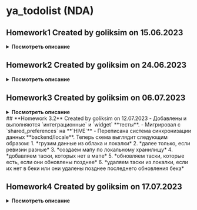 # ya_todolist (NDA)

## **Homework1** Created by goliksim on 15.06.2023

<details>
<summary><b>Посмотреть описание</b> </summary>

Привет! <br/>
Вообще хочу сказать, что я не очень опытен в разработке. Имеется всего 1 соло проектик.

- Проект построен на StateFul / StateLess виджетах с прокидыванием переменных, также поэкспериментировал с InheritedWidgets.
- Навигация самая элементарная (push, pop), но с прокидыванием результата работы редактора.
- Для аппбара использовал визжет SliverAppBar, сделал для него небольшую анимашку с прозрачностью.
- Ячейки с тасками построены через SliverList.
- Форматирование кода выполнил через Dart format.
- Оба экрана сверстаны.
- Новые таски добавляются.
- Таски удаляются обоими способами.
- Таски выполняются и скрываются, подсчет выполненных тасков рабочий.
- Таски редактируются.
- Важность ставиться, меняется и отображается.
- Дата дедлайна выбирается, отключается и отображается (уведомлений нет).
- Свайпы рабочие
- Реализовано сохранение в Shared-Preferences(Подобие persistance), а также пишу логи в локальное хранилище.
- Поработал над хранением темы приложения

| Темная тема                            | Редактор                                       | Менюшка                                        |
| -------------------------------------- | ---------------------------------------------- | ---------------------------------------------- |
| ![](screens/Screenshot_1686883224.png) | ![Alt text](screens/Screenshot_1686883283.png) | ![Alt text](screens/Screenshot_1686883582.png) |

### Для справки

---

При подходе к проектированию пытался заложить зачатки чистой архитектуры Роберта Мартина (построение приложения в виде набора независимых слоёв).  
В качестве решения для управления состоянием приложения (State Managment) хотел выбрать BLOC, но пока до него не дошел. 

</details>

## **Homework2** Created by goliksim on 24.06.2023

<details>
<summary><b>Посмотреть описание</b> </summary>

<br/>

**APK** -> https://drive.google.com/file/d/1Mki9lmu15i3C2CkzLjOkisNC1vTDFJ2D/view?usp=drive_link

**Список изменений:**

- Добавил ссылку на apk в README
- Предупреждений `flutter lints` не выдает.
- Постарался все отформатировать.
- Полностью переписан стейтменеджмент, теперь это `bloc`.
- В коде два блока с taskList'ом и окном редактирования. Bloc to bloc коммуникации через стримы нет, но друг с другом я их связал.
- Кое-как реализовал работу с бекэндом. На данный момент при запуске приложения смотриться revision версия локального хранилища и бекенда. Где выше версия, то и гружу. Все действия сохраняю автоматически и там, и там. 
- Персистентность уже была, но немного модифицировалась под связь с беком. Использую `shared_preferences`.
- Исправлены мелкие баги
- Добавлена `интернализация`.

| <pre>Английский язык 1</pre>                   | <pre>Английский язык 2</pre>                   | <pre>Пруфы с бэкенда</pre>                                 |
| ---------------------------------------------- | ---------------------------------------------- | ---------------------------------------------------------- |
| ![Alt text](screens/Screenshot_1687582262.png) | ![Alt text](screens/Screenshot_1687582269.png) | ![Alt text](<screens/Снимок экрана 2023-06-24 083353.png>) |

</details>

## **Homework3** Created by goliksim on 06.07.2023

<details>
<summary><b>Посмотреть описание</b> </summary>

<br/>

**APK** -> https://drive.google.com/file/d/17t50uBCNJJ3f57fKEtuUbwXU6hjc1Jos/view?usp=sharing

**Список изменений:**

- Работа с данными теперь происходит в репозитории `repository.dart`.
- При запуске приложения все также смотрит на revision версию локального хранилища и бекенда. Где выше версия, то и гружу. Все действия сохраняю автоматически и там, и там. 
- Исправлены мелкие баги.
- Навигация переписана на `Navigator 2.0`.
- Реализована поддержка `DeepLink` как при **горячем**, там и при **холодном** запуске. Поддерживаются следующие URI:
- - ya://todolist.com
- - ya://todolist.com/task
- - ya://todolist.com/task/<uuid> (если uuid не найдена, то страница перейдет в режим новой таски).
- Для темы был добавлен `Theme.extesion`. Теперь нейминг цветов такой же как и в figma.
- Реализовал `--dart-define`  для приватного хранения токена, но отключил, так как неудобно дебажить.

**Работа deeplink:**//

```cmd
PS C:\Users\golev\source\repos\MobileApp\Yandex\NDA\YaFlutter\my_app\ya_todolist> 
adb shell am start -W -a android.intent.action.VIEW -d ya://todolist.com/
Starting: Intent { act=android.intent.action.VIEW dat=ya://todolist.com/ }      
Status: ok
LaunchState: UNKNOWN (0)
Activity: com.goliksim.yatodo.ya_todolist/.MainActivity
TotalTime: 0
WaitTime: 3
Complete
```

<center>
<img src="screens/Screenshot_1688622442.png" alt="drawing" width="175"/>
</center>

```cmd
PS C:\Users\golev\source\repos\MobileApp\Yandex\NDA\YaFlutter\my_app\ya_todolist> 
adb shell am start -W -a android.intent.action.VIEW -d ya://todolist.com/task
Starting: Intent { act=android.intent.action.VIEW dat=ya://todolist.com/task }    
Status: ok
LaunchState: UNKNOWN (0)
Activity: com.goliksim.yatodo.ya_todolist/.MainActivity
TotalTime: 0
WaitTime: 9
Complete
```

<center>
<img src="screens/Screenshot_1688622452.png" alt="drawing" width="175"/>
</center>

`Работа на холодную с uuid`

```cmd
PS C:\Users\golev\source\repos\MobileApp\Yandex\NDA\YaFlutter\my_app\ya_todolist> 
adb shell am start -W -a android.intent.action.VIEW -d ya://todolist.com/task/a943fbf7-c1e6-4efd-a9dd-796a441c89dd
Starting: Intent { act=android.intent.action.VIEW dat=ya://todolist.com/task/a943fbf7-c1e6-4efd-a9dd-796a441c89dd }
Status: ok
LaunchState: COLD
Activity: com.goliksim.yatodo.ya_todolist/.MainActivity
TotalTime: 3821
WaitTime: 3822
Complete
```

<center>
<img src="screens/Screenshot_1688622462.png" alt="drawing" width="175"/>
</center>

</details>
## **Homework 3.2** Created by goliksim on 12.07.2023
- Добавлены и выполняются `интеграционные` и `widget` **тесты**.
- Мигрировал с `shared_preferences` на **`HIVE`**
- Переписана система синхронизации данных **backend/locale**. Теперь схема выглядит следующим образом: 
  1. *грузим данные из облака и локалки*
  2. *далее только, если ревизии разные*
  3. *создаем мапу по локальному хранилищу*
  4. *добавляем таски, которых нет в мапе*
  5. *обновляем таски, которые есть, если они обновлены позднее*
  6. *удаляем таски из локалки, если их нет в беки или они удалены позднее последнего обновления бека*

## **Homework4** Created by goliksim on 17.07.2023

<details>
<summary><b>Посмотреть описание</b> </summary>
<br/>

**APK** -> https://drive.google.com/file/d/12el1nGLx8Rf4K4C3vtQ92mybMLT-vwWN/view?usp=sharing

**Список изменений:**

- Навигация уже была переписана на Navigator 2.0
- Текст длинных заметок уже обрезался по макету с дз1
- Поддержка темной темы была реализована с дз1. Отдельной кнопки нет, берется системная тема.
- Реализована поддержка лендскейп-ориентации/больших экранов через `LayoutBuilder`. Для больших экранов добавляются паддинги.

| <pre>лендскейп на главном показывается только маленький аппбар</pre> | <pre>лендскейп в редакторе</pre>               | <pre>лендскейп в редакторе (обработка клавиатуры)</pre> |
| -------------------------------------------------------------------- | ---------------------------------------------- | ------------------------------------------------------- |
| ![Alt text](screens\Screenshot_1689291586.png)                       | ![Alt text](screens\Screenshot_1689291641.png) | ![Alt text](<screens\Screenshot_1689291650.png>)        |

- Крашлитика подключена, ошибки отправляет.

<img src="screens\image-20230717035221456.png" alt="image-20230717035221456" style="zoom:35%;" />

- 2 флейвора поддержаны (dev/prod). Отличаются названием, иконкой и наличием шильдика dev.
- Добавлен сбор аналитики по событиям. Делал в последний момент, так что в ивентах пока не видно (24 часа не прошло), могу показать из debugView.

<img src="screens\image-20230717035042318.png" alt="image-20230717035042318" style="zoom:45%;" />

- Инвайт код на Firebase App Distribution -> https://appdistribution.firebase.dev/i/0803458404047ead

- Перевел модельку таски на  freezed. Состыковать freezed_annotation и hive_annotation та еще задачка 🤯.

  </details>
